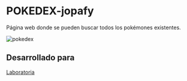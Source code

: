 # POKEDEX-jopafy
Página web donde se pueden buscar todos los pokémones existentes.

![pokedex](https://user-images.githubusercontent.com/32284126/37982206-563fe7d2-31c6-11e8-9e84-380eaab2f05b.png)

## Desarrollado para 
[Laboratoria](http://laboratoria.la)

